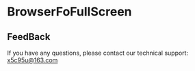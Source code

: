 # BrowserFoFullScreen

## FeedBack
If you have any questions, please contact our technical support: x5c95u@163.com

